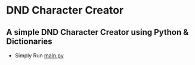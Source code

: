 # DND Character Creator  

## A simple DND Character Creator using Python & Dictionaries  
- Simply Run [main.py](https://github.com/TurtleHelm/DND-Character-Creator/blob/main/main.py)  
